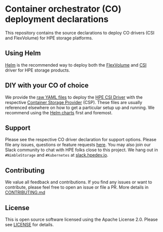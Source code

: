 # Container orchestrator (CO) deployment declarations
This repository contains the source declarations to deploy CO drivers (CSI and FlexVolume) for HPE storage platforms.

## Using Helm
[Helm](https://helm.sh) is the recommended way to deploy both the [FlexVolume](helm/flexvolume-driver) and [CSI](helm/csi-driver) driver for HPE storage products.

## DIY with your CO of choice
We provide the [raw YAML files](yaml) to deploy the [HPE CSI Driver](https://github.com/hpe-storage/csi-driver) with the respective [Container Storage Provider](https://github.com/hpe-storage/container-storage-provider) (CSP). These files are usually referenced elsewhere on how to get a particular setup up and running. We recommend using the [Helm charts](helm/charts) first and foremost.

## Support
Please see the respective CO driver declaration for support options. Please file any issues, questions or feature requests [here](https://github.com/hpe-storage/co-deployments/issues). You may also join our Slack community to chat with HPE folks close to this project. We hang out in `#NimbleStorage` and `#Kubernetes` at [slack.hpedev.io](https://slack.hpedev.io/).

## Contributing
We value all feedback and contributions. If you find any issues or want to contribute, please feel free to open an issue or file a PR. More details in [CONTRIBUTING.md](CONTRIBUTING.md)

## License
This is open source software licensed using the Apache License 2.0. Please see [LICENSE](LICENSE) for details.
